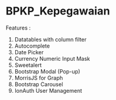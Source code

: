 # BPKP_Kepegawaian

Features :
1. Datatables with column filter
2. Autocomplete
3. Date Picker
4. Currency Numeric Input Mask
5. Sweetalert
6. Bootstrap Modal (Pop-up)
7. MorrisJS for Graph
8. Bootstrap Carousel
9. IonAuth User Management
